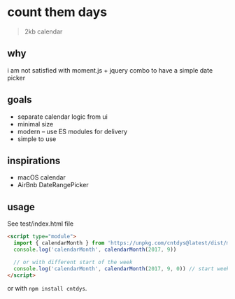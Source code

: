 # count them days

> 2kb calendar

## why

i am not satisfied with moment.js + jquery combo to have a simple date picker

## goals

- separate calendar logic from ui
- minimal size
- modern – use ES modules for delivery
- simple to use

## inspirations

- macOS calendar
- AirBnb DateRangePicker

## usage

See test/index.html file

```html
<script type="module">
  import { calendarMonth } from 'https://unpkg.com/cntdys@latest/dist/main.min.js' // minified or https://unpkg.com/cntdys for non-minified build
  console.log('calendarMonth', calendarMonth(2017, 9))

  // or with different start of the week
  console.log('calendarMonth', calendarMonth(2017, 9, 0)) // start week on Sunday - TODO: change default?
</script>
```

or with `npm install cntdys`.
